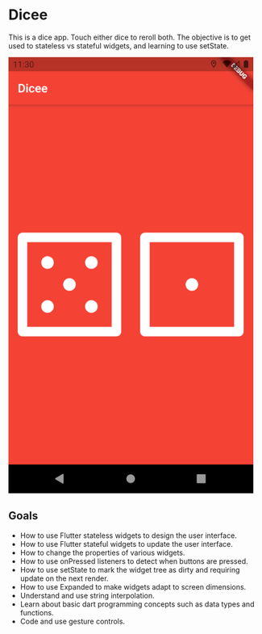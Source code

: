 # Dicee

This is a dice app. Touch either dice to reroll both. The objective is to get used to stateless vs stateful widgets, and learning to use setState.

![Dicee Screenshot](/resources/dicee.png)

## Goals

- How to use Flutter stateless widgets to design the user interface.
- How to use Flutter stateful widgets to update the user interface.
- How to change the properties of various widgets.
- How to use onPressed listeners to detect when buttons are pressed.
- How to use setState to mark the widget tree as dirty and requiring update on the next render.
- How to use Expanded to make widgets adapt to screen dimensions.
- Understand and use string interpolation.
- Learn about basic dart programming concepts such as data types and functions.
- Code and use gesture controls.